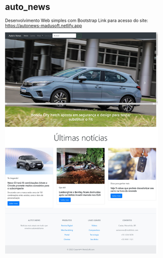 # auto_news
Desenvolvimento Web simples com Bootstrap
Link para acesso do site: https://autonews-madusoft.netlify.app
<div align="center"><img src="https://github.com/mariaeqp/auto_news/blob/main/Auto's%20News_page-0001.jpg">

